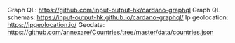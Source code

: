 
Graph QL: https://github.com/input-output-hk/cardano-graphql
Graph QL schemas: https://input-output-hk.github.io/cardano-graphql/
Ip geolocation: https://ipgeolocation.io/
Geodata: https://github.com/annexare/Countries/tree/master/data/countries.json
